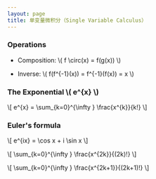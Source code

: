 ```yaml
---
layout: page
title: 单变量微积分（Single Variable Calculus）
---
```


### Operations

* Composition: \\( f \circ(x) = f(g(x)) \\)

* Inverse: \\( f(f^{-1}(x)) = f^{-1}(f(x)) = x \\)

### The Exponential \\( e^{x} \\)

\\[ e^{x} = \sum_{k=0}^{\infty } \frac{x^{k}}{k!} \\]

### Euler's formula

\\[ e^{ix} = \cos x + i \sin x \\]

\\[ \sum_{k=0}^{\infty } \frac{x^{2k}}{(2k)!} \\]

\\[ \sum_{k=0}^{\infty } \frac{x^{2k+1}}{(2k+1)!} \\]